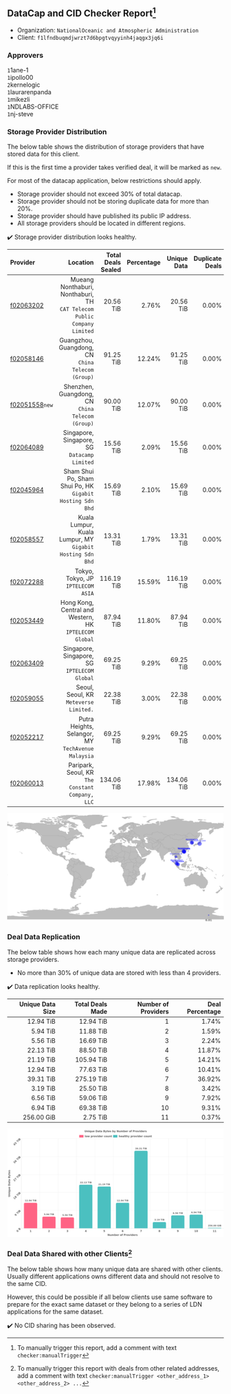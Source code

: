 ## DataCap and CID Checker Report[^1]
 - Organization: `NationalOceanic and Atmospheric Administration`
 - Client: `f1lfndbuqmdjwrzt7d6bpgtvqyyinh4jaqgx3jq6i`
### Approvers
`1`1ane-1<br/>`1`ipollo00<br/>`2`kernelogic<br/>`1`laurarenpanda<br/>`1`mikezli<br/>`1`NDLABS-OFFICE<br/>`1`nj-steve

### Storage Provider Distribution
The below table shows the distribution of storage providers that have stored data for this client.

If this is the first time a provider takes verified deal, it will be marked as `new`.

For most of the datacap application, below restrictions should apply.
 - Storage provider should not exceed 30% of total datacap.
 - Storage provider should not be storing duplicate data for more than 20%.
 - Storage provider should have published its public IP address.
 - All storage providers should be located in different regions.

✔️ Storage provider distribution looks healthy.

| Provider                                                    |                                                                   Location | Total Deals Sealed | Percentage | Unique Data | Duplicate Deals |
| :---------------------------------------------------------- | -------------------------------------------------------------------------: | -----------------: | ---------: | ----------: | --------------: |
| [f02063202](https://filfox.info/en/address/f02063202)       | Mueang Nonthaburi, Nonthaburi, TH<br/>`CAT Telecom Public Company Limited` |          20.56 TiB |      2.76% |   20.56 TiB |           0.00% |
| [f02058146](https://filfox.info/en/address/f02058146)       |                       Guangzhou, Guangdong, CN<br/>`China Telecom (Group)` |          91.25 TiB |     12.24% |   91.25 TiB |           0.00% |
| [f02051558](https://filfox.info/en/address/f02051558)`new`  |                        Shenzhen, Guangdong, CN<br/>`China Telecom (Group)` |          90.00 TiB |     12.07% |   90.00 TiB |           0.00% |
| [f02064089](https://filfox.info/en/address/f02064089)       |                            Singapore, Singapore, SG<br/>`Datacamp Limited` |          15.56 TiB |      2.09% |   15.56 TiB |           0.00% |
| [f02045964](https://filfox.info/en/address/f02045964)       |               Sham Shui Po, Sham Shui Po, HK<br/>`Gigabit Hosting Sdn Bhd` |          15.69 TiB |      2.10% |   15.69 TiB |           0.00% |
| [f02058557](https://filfox.info/en/address/f02058557)       |               Kuala Lumpur, Kuala Lumpur, MY<br/>`Gigabit Hosting Sdn Bhd` |          13.31 TiB |      1.79% |   13.31 TiB |           0.00% |
| [f02072288](https://filfox.info/en/address/f02072288)       |                                      Tokyo, Tokyo, JP<br/>`IPTELECOM ASIA` |         116.19 TiB |     15.59% |  116.19 TiB |           0.00% |
| [f02053449](https://filfox.info/en/address/f02053449)       |                  Hong Kong, Central and Western, HK<br/>`IPTELECOM Global` |          87.94 TiB |     11.80% |   87.94 TiB |           0.00% |
| [f02063409](https://filfox.info/en/address/f02063409)       |                            Singapore, Singapore, SG<br/>`IPTELECOM Global` |          69.25 TiB |      9.29% |   69.25 TiB |           0.00% |
| [f02059055](https://filfox.info/en/address/f02059055)       |                                  Seoul, Seoul, KR<br/>`Meteverse Limited.` |          22.38 TiB |      3.00% |   22.38 TiB |           0.00% |
| [f02052217](https://filfox.info/en/address/f02052217)       |                      Putra Heights, Selangor, MY<br/>`TechAvenue Malaysia` |          69.25 TiB |      9.29% |   69.25 TiB |           0.00% |
| [f02060013](https://filfox.info/en/address/f02060013)       |                        Paripark, Seoul, KR<br/>`The Constant Company, LLC` |         134.06 TiB |     17.98% |  134.06 TiB |           0.00% |

<img src="https://raw.githubusercontent.com/data-preservation-programs/filplus-checker-assets/main/filecoin-project/filecoin-plus-large-datasets/issues/1877/1687953584221.png"/>

### Deal Data Replication
The below table shows how each many unique data are replicated across storage providers.

- No more than 30% of unique data are stored with less than 4 providers.

✔️ Data replication looks healthy.

| Unique Data Size | Total Deals Made | Number of Providers | Deal Percentage |
| ---------------: | ---------------: | ------------------: | --------------: |
|        12.94 TiB |        12.94 TiB |                   1 |           1.74% |
|         5.94 TiB |        11.88 TiB |                   2 |           1.59% |
|         5.56 TiB |        16.69 TiB |                   3 |           2.24% |
|        22.13 TiB |        88.50 TiB |                   4 |          11.87% |
|        21.19 TiB |       105.94 TiB |                   5 |          14.21% |
|        12.94 TiB |        77.63 TiB |                   6 |          10.41% |
|        39.31 TiB |       275.19 TiB |                   7 |          36.92% |
|         3.19 TiB |        25.50 TiB |                   8 |           3.42% |
|         6.56 TiB |        59.06 TiB |                   9 |           7.92% |
|         6.94 TiB |        69.38 TiB |                  10 |           9.31% |
|       256.00 GiB |         2.75 TiB |                  11 |           0.37% |

<img src="https://raw.githubusercontent.com/data-preservation-programs/filplus-checker-assets/main/filecoin-project/filecoin-plus-large-datasets/issues/1877/1687953584943.png"/>

### Deal Data Shared with other Clients[^3]
The below table shows how many unique data are shared with other clients.
Usually different applications owns different data and should not resolve to the same CID.

However, this could be possible if all below clients use same software to prepare for the exact same dataset or they belong to a series of LDN applications for the same dataset.

✔️ No CID sharing has been observed.

[^1]: To manually trigger this report, add a comment with text `checker:manualTrigger`

[^2]: Deals from those addresses are combined into this report as they are specified with `checker:manualTrigger`

[^3]: To manually trigger this report with deals from other related addresses, add a comment with text `checker:manualTrigger <other_address_1> <other_address_2> ...`
